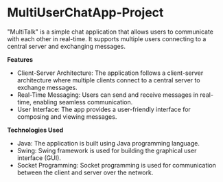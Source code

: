 # MultiUserChatApp-Project

"MultiTalk" is a simple chat application that allows users to communicate with each other in real-time. It supports multiple users connecting to a central server and exchanging messages.

**Features**
* Client-Server Architecture: The application follows a client-server architecture where multiple clients connect to a central server to exchange messages.
* Real-Time Messaging: Users can send and receive messages in real-time, enabling seamless communication.
* User Interface: The app provides a user-friendly interface for composing and viewing messages.

**Technologies Used**
* Java: The application is built using Java programming language.
* Swing: Swing framework is used for building the graphical user interface (GUI).
* Socket Programming: Socket programming is used for communication between the client and server over the network.
